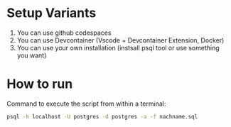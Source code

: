 # Setup Variants
1. You can use github codespaces
2. You can use Devcontainer (Vscode + Devcontainer Extension, Docker)
3. You can use your own installation (instsall psql tool or use something you want)

# How to run
Command to execute the script from within a terminal:

```bash
psql -h localhost -U postgres -d postgres -a -f nachname.sql
```


